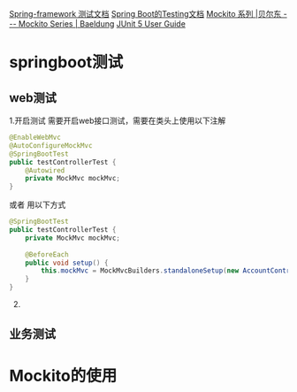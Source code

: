 [Spring-framework 测试文档](https://docs.spring.io/spring-framework/reference/testing.html)
[Spring Boot的Testing文档](https://docs.spring.io/spring-boot/reference/testing/index.html)
[Mockito 系列 |贝尔东 --- Mockito Series | Baeldung](https://www.baeldung.com/mockito-series)
[JUnit 5 User Guide](https://junit.org/junit5/docs/current/user-guide/#writing-tests-annotations)
# springboot测试
## web测试
1.开启测试
需要开启web接口测试，需要在类头上使用以下注解
```java
@EnableWebMvc  
@AutoConfigureMockMvc  
@SpringBootTest
public testControllerTest {
	@Autowired  
	private MockMvc mockMvc;
}
```
或者 用以下方式
```java
@SpringBootTest
public testControllerTest {
	private MockMvc mockMvc;
	
	@BeforeEach 
	public void setup() { 
		this.mockMvc = MockMvcBuilders.standaloneSetup(new AccountController()).build();
	}
}
```
2.
## 业务测试



# Mockito的使用





